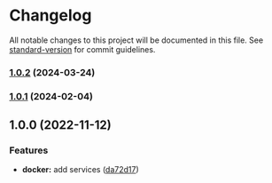 # Changelog

All notable changes to this project will be documented in this file. See [standard-version](https://github.com/conventional-changelog/standard-version) for commit guidelines.

### [1.0.2](https://github.com/darkjinnee/larapack-9x/compare/v1.0.1...v1.0.2) (2024-03-24)

### [1.0.1](https://github.com/darkjinnee/larapack-9x/compare/v1.0.0...v1.0.1) (2024-02-04)

## 1.0.0 (2022-11-12)


### Features

* **docker:** add services ([da72d17](https://github.com/darkjinnee/larapack-9x/commit/da72d17cad12a45bae509e4e42422f4090e21412))
